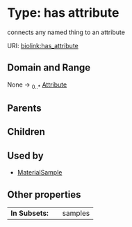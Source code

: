 
# Type: has attribute


connects any named thing to an attribute

URI: [biolink:has_attribute](https://w3id.org/biolink/vocab/has_attribute)


## Domain and Range

None ->  <sub>0..*</sub> [Attribute](Attribute.md)

## Parents


## Children


## Used by

 * [MaterialSample](MaterialSample.md)

## Other properties

|  |  |  |
| --- | --- | --- |
| **In Subsets:** | | samples |

